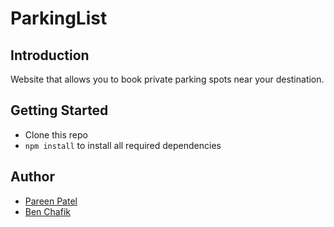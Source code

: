 # ParkingList


## **Introduction**

Website that allows you to book private parking spots near your destination. 

## **Getting Started**
- Clone this repo
- `npm install` to install all required dependencies

## **Author**
- [Pareen Patel](https://www.linkedin.com/in/pareen-patel/)
- [Ben Chafik](https://www.linkedin.com/in/aymane-chafik-ben/)
